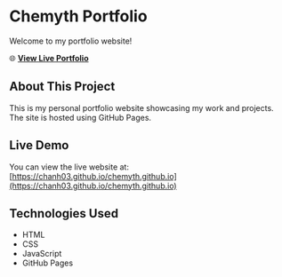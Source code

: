 # Chemyth Portfolio

Welcome to my portfolio website!

🌐 **[View Live Portfolio](https://chanh03.github.io/chemyth.github.io)**

## About This Project

This is my personal portfolio website showcasing my work and projects. The site is hosted using GitHub Pages.

## Live Demo

You can view the live website at: [https://chanh03.github.io/chemyth.github.io](https://chanh03.github.io/chemyth.github.io)

## Technologies Used

- HTML
- CSS
- JavaScript
- GitHub Pages
